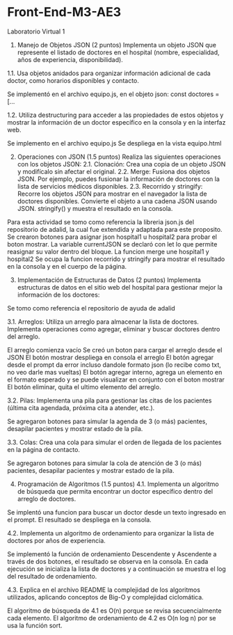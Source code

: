 # Front-End-M3-AE3
Laboratorio Virtual 1

1. Manejo de Objetos JSON (2 puntos)
Implementa un objeto JSON que represente el listado de doctores en el hospital (nombre, especialidad, años de experiencia, disponibilidad).

1.1. Usa objetos anidados para organizar información adicional de cada doctor, como horarios disponibles y contacto.

Se implementó en el archivo equipo.js, en el objeto json: const doctores = [...

1.2. Utiliza destructuring para acceder a las propiedades de estos objetos y mostrar la información de un doctor específico en la consola y en la interfaz web.

Se implemento en el archivo equipo.js
Se despliega en la vista equipo.html

2. Operaciones con JSON (1.5 puntos)
Realiza las siguientes operaciones con los objetos JSON:
2.1. Clonación: Crea una copia de un objeto JSON y modifícalo sin afectar el original.
2.2. Merge: Fusiona dos objetos JSON. Por ejemplo, puedes fusionar la información de doctores con la lista de servicios médicos disponibles.
2.3. Recorrido y stringify: Recorre los objetos JSON para mostrar en el navegador la lista de doctores disponibles. Convierte el objeto a una cadena JSON usando JSON. stringify() y muestra el resultado en la consola.

Para esta actividad se tomo como referencia la libreria json.js del repositorio de adalid, la cual fue extendida y adaptada para este proposito.
Se crearon botones para asignar json hospital1 u hospital2 para probar el boton mostrar.
La variable currentJSON se declaró con let lo que permite reasignar su valor dentro del bloque.
La funcion merge une hospital1 y hospital2
Se ocupa la funcion recorrido y stringify para mostrar el resultado en la consola y en el cuerpo de la página.

3. Implementación de Estructuras de Datos (2 puntos)
Implementa estructuras de datos en el sitio web del hospital para gestionar mejor la información de los doctores:

Se tomo como referencia el repositorio de ayuda de adalid

3.1. Arreglos: Utiliza un arreglo para almacenar la lista de doctores. Implementa operaciones como agregar, eliminar y buscar doctores dentro del arreglo.

El arreglo comienza vacío
Se creó un boton para cargar el arreglo desde el JSON
El botón mostrar despliega en consola el arreglo
El botón agregar desde el prompt da error incluso dandole formato json (lo recibe como txt, no veo darle mas vueltas)
El botón agregar interno, agrega un elemento en el formato esperado y se puede visualizar en conjunto con el boton mostrar
El botón eliminar, quita el ultimo elemento del arreglo.

3.2. Pilas: Implementa una pila para gestionar las citas de los pacientes (última cita agendada, próxima cita a atender, etc.).

Se agregaron botones para simular la agenda de 3 (o más) pacientes, desapilar pacientes y mostrar estado de la pila.

3.3. Colas: Crea una cola para simular el orden de llegada de los pacientes en la página de contacto.

Se agregaron botones para simular la cola de atención de 3 (o más) pacientes, desapilar pacientes y mostrar estado de la pila.

4. Programación de Algoritmos (1.5 puntos)
4.1. Implementa un algoritmo de búsqueda que permita encontrar un doctor específico dentro del arreglo de doctores.

Se implentó una funcion para buscar un doctor desde un texto ingresado en el prompt. El resultado se despliega en la consola.

4.2. Implementa un algoritmo de ordenamiento para organizar la lista de doctores por años de experiencia.

Se implementó la función de ordenamiento Descendente y Ascendente a través de dos botones, el resultado se observa en la consola.
En cada ejecución se inicializa la lista de doctores y a continuación se muestra el log del resultado de ordenamiento.

4.3. Explica en el archivo README la complejidad de los algoritmos utilizados, aplicando conceptos de Big-O y complejidad ciclomática.

El algoritmo de búsqueda de 4.1 es O(n) porque se revisa secuencialmente cada elemento.
El algoritmo de ordenamiento de 4.2 es O(n log n) por se usa la función sort.
